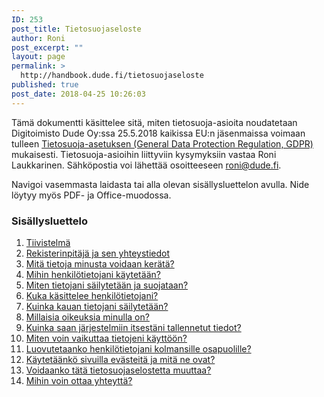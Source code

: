 ```yaml
---
ID: 253
post_title: Tietosuojaseloste
author: Roni
post_excerpt: ""
layout: page
permalink: >
  http://handbook.dude.fi/tietosuojaseloste
published: true
post_date: 2018-04-25 10:26:03
---
```

Tämä dokumentti käsittelee sitä, miten tietosuoja-asioita noudatetaan Digitoimisto Dude Oy:ssa 25.5.2018 kaikissa EU:n jäsenmaissa voimaan tulleen <a href="https://www.tietosuoja.fi/fi/index/euntietosuojauudistus.html">Tietosuoja-asetuksen (General Data Protection Regulation, GDPR)</a> mukaisesti. Tietosuoja-asioihin liittyviin kysymyksiin vastaa Roni Laukkarinen. Sähköpostia voi lähettää osoitteeseen <a href="mailto:roni@dude.fi">roni@dude.fi</a>.

Navigoi vasemmasta laidasta tai alla olevan sisällysluettelon avulla. Nide löytyy myös PDF- ja Office-muodossa.
<h3>Sisällysluettelo</h3>
<ol>
 	<li><a href="https://handbook.dude.fi/tietosuojaseloste/tiivistelma">Tiivistelmä</a></li>
 	<li><a href="https://handbook.dude.fi/tietosuojaseloste/rekisterinpitaja-ja-sen-yhteystiedot">Rekisterinpitäjä ja sen yhteystiedot</a></li>
 	<li><a href="https://handbook.dude.fi/tietosuojaseloste/mita-tietoja-minusta-voidaan-kerata">Mitä tietoja minusta voidaan kerätä?</a></li>
 	<li><a href="https://handbook.dude.fi/tietosuojaseloste/mihin-henkilotietojani-kaytetaan">Mihin henkilötietojani käytetään?</a></li>
 	<li><a href="https://handbook.dude.fi/tietosuojaseloste/miten-tietojani-sailytetaan-ja-suojataan">Miten tietojani säilytetään ja suojataan?</a></li>
 	<li><a href="https://handbook.dude.fi/tietosuojaseloste/kuka-kasittelee-henkilotietojani">Kuka käsittelee henkilötietojani?</a></li>
 	<li><a href="https://handbook.dude.fi/tietosuojaseloste/kuinka-kauan-tietojani-sailytetaan">Kuinka kauan tietojani säilytetään?</a></li>
 	<li><a href="https://handbook.dude.fi/tietosuojaseloste/millaisia-oikeuksia-minulla-on">Millaisia oikeuksia minulla on?</a></li>
 	<li><a href="https://handbook.dude.fi/tietosuojaseloste/kuinka-saan-jarjestelmiin-itsestani-tallennetut-tiedot">Kuinka saan järjestelmiin itsestäni tallennetut tiedot?</a></li>
 	<li><a href="https://handbook.dude.fi/tietosuojaseloste/miten-voin-vaikuttaa-tietojeni-kayttoon">Miten voin vaikuttaa tietojeni käyttöön?</a></li>
 	<li><a href="https://handbook.dude.fi/tietosuojaseloste/luovutetaanko-henkilotietojani-kolmansille-osapuolille">Luovutetaanko henkilötietojani kolmansille osapuolille?</a></li>
 	<li><a href="https://handbook.dude.fi/tietosuojaseloste/kaytetaanko-sivuillla-evasteita-ja-mita-ne-ovat">Käytetäänkö sivuilla evästeitä ja mitä ne ovat?</a></li>
 	<li><a href="https://handbook.dude.fi/tietosuojaseloste/voidaanko-tata-tietosuojaselostetta-muuttaa">Voidaanko tätä tietosuojaselostetta muuttaa?</a></li>
 	<li><a href="https://handbook.dude.fi/tietosuojaseloste/mihin-voin-ottaa-yhteytta">Mihin voin ottaa yhteyttä?</a></li>
</ol>